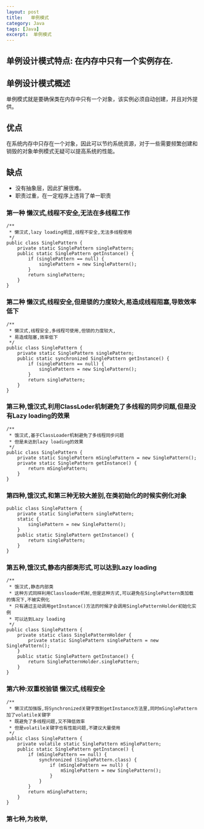 ```yaml
---
layout: post
title:   单例模式
category: Java
tags: [Java]
excerpt:  单例模式
---
```



## 单例设计模式特点: 在内存中只有一个实例存在.  ##

## 单例设计模式概述  ##

单例模式就是要确保类在内存中只有一个对象，该实例必须自动创建，并且对外提供。 

## 优点  ##

在系统内存中只存在一个对象，因此可以节约系统资源，对于一些需要频繁创建和销毁的对象单例模式无疑可以提高系统的性能。 

## 缺点  ##

- 没有抽象层，因此扩展很难。 
- 职责过重，在一定程序上违背了单一职责


### 第一种 懒汉式,线程不安全,无法在多线程工作 ###

	/**
	 * 懒汉式,lazy loading明显,线程不安全,无法多线程使用
	 */
	public class SinglePattern {
	    private static SinglePattern singlePattern;
	    public static SinglePattern getInstance() {
	        if (singlePattern == null) {
	            singlePattern = new SinglePattern();
	        }
	        return singlePattern;
	    }
	}

### 第二种 懒汉式,线程安全,但是锁的力度较大,易造成线程阻塞,导致效率低下 ###


	/**
	 * 懒汉式,线程安全,多线程可使用,但锁的力度较大,
	 * 易造成阻塞,效率低下
	 */
	public class SinglePattern {
	    private static SinglePattern singlePattern;
	    public static synchronized SinglePattern getInstance() {
	        if (singlePattern == null) {
	            singlePattern = new SinglePattern();
	        }
	        return singlePattern;
	    }
	}
 

### 第三种,饿汉式,利用ClassLoder机制避免了多线程的同步问题,但是没有Lazy loading的效果 ###

	/**
	 * 饿汉式,基于ClassLoader机制避免了多线程同步问题
	 * 但是未达到lazy loading的效果
	 */
	public class SinglePattern {
	    private static SinglePattern mSinglePattern = new SinglePattern();
	    private static SinglePattern getInstance() {
	        return mSinglePattern;
	    }
	}

### 第四种,饿汉式,和第三种无较大差别,在类初始化的时候实例化对象 ###

	public class SinglePattern {
	    private static SinglePattern singlePattern;
	    static {
	        singlePattern = new SinglePattern();
	    }
	    public static SinglePattern getInstance() {
	        return singlePattern;
	    }
	}
 

### 第五种,饿汉式,静态内部类形式,可以达到Lazy loading ###

	/**
	 * 饿汉式,静态内部类
	 * 这种方式同样利用Classloader机制,但是这种方式,可以避免在SinglePattern类加载的情况下,不被实例化
	 * 只有通过主动调用getInstance()方法的时候才会调用SinglePatternHolder初始化实例
	 * 可以达到Lazy loading
	 */
	public class SinglePattern {
	    private static class SinglePatternHolder {
	        private static SinglePattern singlePattern = new SinglePattern();
	    }
	    public static SinglePattern getInstance() {
	        return SinglePatternHolder.singlePattern;
	    }
	}
 

### 第六种:双重校验锁 懒汉式,线程安全 ###

	/**
	 * 懒汉式加强版,将Synchronized关键字放到getInstance方法里,同时mSinglePattern加了volatile关键字
	 * 既避免了多线程问题,又不降低效率
	 * 但是volatile关键字也有性能问题,不建议大量使用
	 */
	public class SinglePattern {
	    private volatile static SinglePattern mSinglePattern;
	    public static SinglePattern getInstance() {
	        if (mSinglePattern == null) {
	            synchronized (SinglePattern.class) {
	                if (mSinglePattern == null) {
	                    mSinglePattern = new SinglePattern();
	                }
	            }
	        }
	        return mSinglePattern;
	    }
	}
 
### 第七种,为枚举, ###


